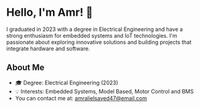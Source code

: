 # Hello, I'm Amr! 👋

I graduated in 2023 with a degree in Electrical Engineering and have a strong enthusiasm for embedded systems and IoT technologies. I'm passionate about exploring innovative solutions and building projects that integrate hardware and software.

## About Me
- 🎓 Degree: Electrical Engineering (2023)
- 💡 Interests: Embedded Systems, Model Based, Motor Control and BMS
- You can contact me at: [amralielsayed47@email.com](mailto:your.email@example.com)

